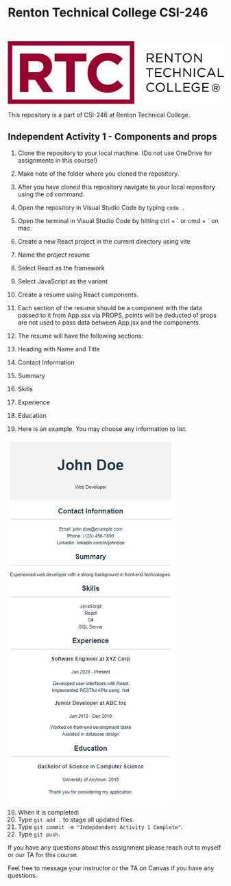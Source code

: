 # Renton Technical College CSI-246

<br />

![Alt text](Images/logo.jpg)

This repository is a part of CSI-246 at Renton Technical College.

## Independent Activity 1 - Components and props

1. Clone the repository to your local machine. (Do not use OneDrive for assignments in this course!)
2. Make note of the folder where you cloned the repository.
3. After you have cloned this repository navigate to your local repository using the cd command.
4. Open the repository in Visual Studio Code by typing `code .`

5. Open the terminal in Visual Studio Code by hitting ctrl + \` or cmd + \` on mac.
6. Create a new React project in the current directory using vite
7. Name the project resume
8. Select React as the framework
9. Select JavaScript as the variant

10. Create a resume using React components.
11. Each section of the resume should be a component with the data passed to it from App.ssx via PROPS, points will be deducted of props are not used to pass data between App.jsx and the components.
12. The resume will have the following sections:
13. Heading with Name and Title
14. Contact Information
15. Summary
16. Skills
17. Experience
18. Education
19. Here is an example. You may choose any information to list.

![Alt text](Images/1-19.png)

19. When it is completed:
20. Type `git add .` to stage all updated files.
21. Type `git commit -m "Indepdendent Activity 1 Complete"`.
22. Type `git push`.

If you have any questions about this assignment please reach out to myself or our TA for this course.

Feel free to message your instructor or the TA on Canvas if you have any questions.
